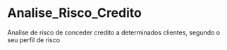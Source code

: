 # Analise_Risco_Credito
 Analise de risco de conceder credito a determinados clientes, segundo o seu perfil  de risco
